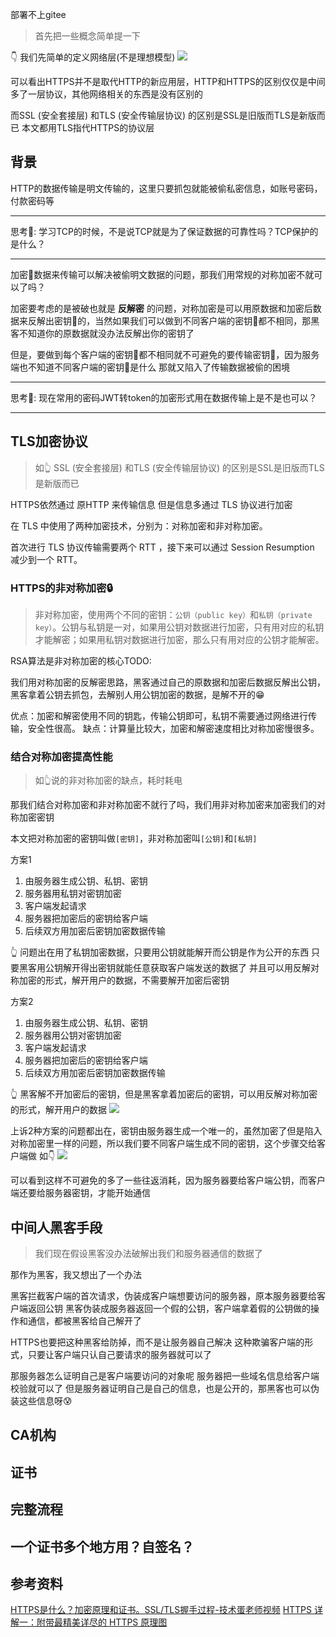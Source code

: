 部署不上gitee

> 首先把一些概念简单提一下

👇 我们先简单的定义网络层(不是理想模型)
![](https://kingan-md-img.oss-cn-guangzhou.aliyuncs.com/blog/20220323210844.png)

可以看出HTTPS并不是取代HTTP的新应用层，HTTP和HTTPS的区别仅仅是中间多了一层协议，其他网络相关的东西是没有区别的

而SSL (安全套接层) 和TLS (安全传输层协议) 的区别是SSL是旧版而TLS是新版而已
本文都用TLS指代HTTPS的协议层

## 背景
HTTP的数据传输是明文传输的，这里只要抓包就能被偷私密信息，如账号密码，付款密码等

---

思考🤔: 学习TCP的时候，不是说TCP就是为了保证数据的可靠性吗？TCP保护的是什么？

---

加密🔐数据来传输可以解决被偷明文数据的问题，那我们用常规的对称加密不就可以了吗？

加密要考虑的是被破也就是 **反解密** 的问题，对称加密是可以用原数据和加密后数据来反解出密钥🔑的，当然如果我们可以做到不同客户端的密钥🔑都不相同，那黑客不知道你的原数据就没办法反解出你的密钥了

但是，要做到每个客户端的密钥🔑都不相同就不可避免的要传输密钥🔑，因为服务端也不知道不同客户端的密钥🔑是什么
那就又陷入了传输数据被偷的困境

---

思考🤔: 现在常用的密码JWT转token的加密形式用在数据传输上是不是也可以？

---

## TLS加密协议

> 如👆 SSL (安全套接层) 和TLS (安全传输层协议) 的区别是SSL是旧版而TLS是新版而已

HTTPS依然通过 原HTTP 来传输信息
但是信息多通过 TLS 协议进行加密

在 TLS 中使用了两种加密技术，分别为：对称加密和非对称加密。

首次进行 TLS 协议传输需要两个 RTT ，接下来可以通过 Session Resumption 减少到一个 RTT。


### HTTPS的非对称加密🔒
> 非对称加密，使用两个不同的密钥：`公钥（public key）`和`私钥（private key）`。公钥与私钥是一对，如果用公钥对数据进行加密，只有用对应的私钥才能解密；如果用私钥对数据进行加密，那么只有用对应的公钥才能解密。

RSA算法是非对称加密的核心TODO:

我们用对称加密的反解密思路，黑客通过自己的原数据和加密后数据反解出公钥，黑客拿着公钥去抓包，去解别人用公钥加密的数据，是解不开的😁

优点：加密和解密使用不同的钥匙，传输公钥即可，私钥不需要通过网络进行传输，安全性很高。
缺点：计算量比较大，加密和解密速度相比对称加密慢很多。

### 结合对称加密提高性能
> 如👆说的非对称加密的缺点，耗时耗电

那我们结合对称加密和非对称加密不就行了吗，我们用非对称加密来加密我们的对称加密密钥

本文把对称加密的密钥叫做`[密钥]`，非对称加密叫`[公钥]`和`[私钥]`

方案1
1. 由服务器生成公钥、私钥、密钥
2. 服务器用私钥对密钥加密
3. 客户端发起请求
4. 服务器把加密后的密钥给客户端
5. 后续双方用加密后密钥加密数据传输

👆 问题出在用了私钥加密数据，只要用公钥就能解开而公钥是作为公开的东西
只要黑客用公钥解开得出密钥就能任意获取客户端发送的数据了
并且可以用反解对称加密的形式，解开用户的数据，不需要解开加密后密钥

方案2
1. 由服务器生成公钥、私钥、密钥
2. 服务器用公钥对密钥加密
3. 客户端发起请求
4. 服务器把加密后的密钥给客户端
5. 后续双方用加密后密钥加密数据传输

👆 黑客解不开加密后的密钥，但是黑客拿着加密后的密钥，可以用反解对称加密的形式，解开用户的数据
![](https://kingan-md-img.oss-cn-guangzhou.aliyuncs.com/blog/20220323222753.png)

上诉2种方案的问题都出在，密钥由服务器生成一个唯一的，虽然加密了但是陷入对称加密里一样的问题，所以我们要不同客户端生成不同的密钥，这个步骤交给客户端做
如👇
![](https://kingan-md-img.oss-cn-guangzhou.aliyuncs.com/blog/20220323214743.png)

可以看到这样不可避免的多了一些往返消耗，因为服务器要给客户端公钥，而客户端还要给服务器密钥，才能开始通信

## 中间人黑客手段
> 我们现在假设黑客没办法破解出我们和服务器通信的数据了

那作为黑客，我又想出了一个办法

黑客拦截客户端的首次请求，伪装成客户端想要访问的服务器，原本服务器要给客户端返回公钥
黑客伪装成服务器返回一个假的公钥，客户端拿着假的公钥做的操作和通信，都被黑客给自己解开了

HTTPS也要把这种黑客给防掉，而不是让服务器自己解决
这种欺骗客户端的形式，只要让客户端只认自己要请求的服务器就可以了

那服务器怎么证明自己是客户端要访问的对象呢
服务器把一些域名信息给客户端校验就可以了
但是服务器证明自己是自己的信息，也是公开的，那黑客也可以伪装这些信息呀😰

## CA机构
## 证书

## 完整流程

## 一个证书多个地方用？自签名？


## 参考资料
[HTTPS是什么？加密原理和证书。SSL/TLS握手过程-技术蛋老师视频](https://www.bilibili.com/video/BV1KY411x7Jp)
[HTTPS 详解一：附带最精美详尽的 HTTPS 原理图](https://segmentfault.com/a/1190000021494676)